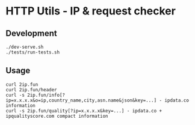 # HTTP Utils - IP & request checker

## Development

```shell
./dev-serve.sh
./tests/run-tests.sh
```

## Usage

```shell
curl 2ip.fun
curl 2ip.fun/header
curl -s 2ip.fun/info[?ip=x.x.x.x&o=ip,country_name,city,asn.name&json&key=...] - ipdata.co information
curl -s 2ip.fun/quality[?ip=x.x.x.x&key=...] - ipdata.co + ipqualityscore.com compact information
```

